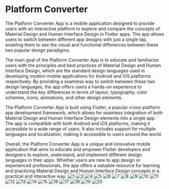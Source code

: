 
# Platform Converter

The Platform Converter App is a mobile application designed to provide users with an interactive
platform to explore and compare the concepts of Material Design and Human Interface Design in
Flutter apps. The app allows users to switch between different app designs with just a single tap,
enabling them to see the visual and functional differences between these two popular design
paradigms.

The main goal of the Platform Converter App is to educate and familiarize users with the
principles and best practices of Material Design and Human Interface Design, which are the
standard design languages used in developing modern mobile applications for Android and iOS
platforms respectively. By providing a seamless way to switch between these two design
languages, the app offers users a hands-on experience to understand the key differences in terms
of layout, typography, color schemes, icons, animations, and other design elements.

The Platform Converter App is built using Flutter, a popular cross-platform app development
framework, which allows for seamless integration of both Material Design and Human Interface
Design elements into a single app. The app is compatible with both Android and iOS platforms,
making it accessible to a wide range of users. It also includes support for multiple languages and
localization, making it accessible to users around the world.

Overall, the Platform Converter App is a unique and innovative mobile application that aims to
educate and empower Flutter developers and designers to explore, understand, and implement
different design languages in their apps. Whether users are new to app design or experienced
professionals, the app offers a valuable resource for learning and practicing Material Design and
Human Interface Design concepts in a practical and interactive way.
![1](https://github.com/KavyaMistry369/platform_controller_app/assets/130814792/2e3cc805-d14f-4bda-a261-54e573bc8225)
![3](https://github.com/KavyaMistry369/platform_controller_app/assets/130814792/fb2449d0-24a3-496e-8cd3-8a3db0a77938)
![4](https://github.com/KavyaMistry369/platform_controller_app/assets/130814792/890c11b6-9566-493e-9e5f-e588e83c3e63)
![5](https://github.com/KavyaMistry369/platform_controller_app/assets/130814792/b8f0a9d6-4be1-4452-ab10-e1b97ddb7cfb)
![6](https://github.com/KavyaMistry369/platform_controller_app/assets/130814792/dccecf6a-c840-4547-929e-0ee30a63af16)
![7](https://github.com/KavyaMistry369/platform_controller_app/assets/130814792/35c7aa49-5052-4e0a-af21-211f6616a30e)
![8](https://github.com/KavyaMistry369/platform_controller_app/assets/130814792/d76aad5a-e2f4-4553-91bd-8f0e742edbea)
![9](https://github.com/KavyaMistry369/platform_controller_app/assets/130814792/c90c515c-563a-436c-8c0d-c988977c86db)
![10](https://github.com/KavyaMistry369/platform_controller_app/assets/130814792/bf3fc132-9e19-4b6b-a729-66e60713cae7)
![11](https://github.com/KavyaMistry369/platform_controller_app/assets/130814792/12d8b1de-6684-4bea-828e-e04effa574ca)
![12](https://github.com/KavyaMistry369/platform_controller_app/assets/130814792/90865e6b-0c32-4f62-9b91-6efffa9be0df)
![13](https://github.com/KavyaMistry369/platform_controller_app/assets/130814792/c389008e-a7a6-4c70-873f-d5e8f2afa913)
![14](https://github.com/KavyaMistry369/platform_controller_app/assets/130814792/53d8509b-196e-4dd0-9cc5-ff8e7188b3c5)
![15](https://github.com/KavyaMistry369/platform_controller_app/assets/130814792/561d5060-7b10-42e0-a0f6-4c0d752e2b7f)
![16](https://github.com/KavyaMistry369/platform_controller_app/assets/130814792/52774a1b-c0d8-4d3c-97e0-c26c795dc95a)
![17](https://github.com/KavyaMistry369/platform_controller_app/assets/130814792/1a10d7e1-ab5f-436b-8c94-3f8bc501cbdd)
![18](https://github.com/KavyaMistry369/platform_controller_app/assets/130814792/3a55ab16-fa40-4b10-857c-39530f8910f0)
![19](https://github.com/KavyaMistry369/platform_controller_app/assets/130814792/659a604c-9fdc-468c-bd4d-3261138e979d)
![20](https://github.com/KavyaMistry369/platform_controller_app/assets/130814792/3cf00c5c-a11f-46ce-b5b8-3722880e4c8b)






